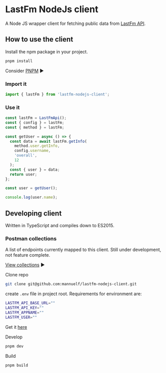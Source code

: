 # LastFm NodeJs client

A Node JS wrapper client for fetching public data from [LastFm API](https://www.last.fm/api).

## How to use the client

Install the npm package in your project.

```bash
pnpm install
```

Consider [PNPM](https://pnpm.io/) ▶️

### Import it

```js
import { lastFm } from 'lastfm-nodejs-client';
```

### Use it

```js
const lastFm = LastFmApi();
const { config } = lastFm;
const { method } = lastFm;

const getUser = async () => {
  const data = await lastFm.getInfo(
    method.user.getInfo,
    config.username,
    'overall',
    12
  );
  const { user } = data;
  return user;
};

const user = getUser();

console.log(user.name);
```

## Developing client

Written in TypeScript and compiles down to ES2015.

### Postman collections

A list of endpoints currently mapped to this client. Still under development, not feature complete.

[View collections](https://documenter.getpostman.com/view/4217/2s8YKJELqJ) ▶️

Clone repo

```bash
git clone git@github.com:mannuelf/lastfm-nodejs-client.git
```

create `.env` file in project root.
Requirements for environment are:

```bash
LASTFM_API_BASE_URL=""
LASTFM_API_KEY=""
LASTFM_APPNAME=""
LASTFM_USER=""
```

Get it [here](https://www.last.fm/api/account/create)

Develop

```bash
pnpm dev
```

Build

```bash
pnpm build
```
